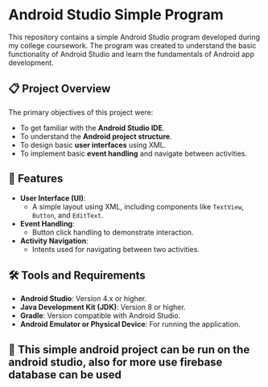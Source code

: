 # Android Studio Simple Program

This repository contains a simple Android Studio program developed during my college coursework. The program was created to understand the basic functionality of Android Studio and learn the fundamentals of Android app development.

## 📋 Project Overview

The primary objectives of this project were:
- To get familiar with the **Android Studio IDE**.
- To understand the **Android project structure**.
- To design basic **user interfaces** using XML.
- To implement basic **event handling** and navigate between activities.

## 🎯 Features

- **User Interface (UI)**:
  - A simple layout using XML, including components like `TextView`, `Button`, and `EditText`.
- **Event Handling**:
  - Button click handling to demonstrate interaction.
- **Activity Navigation**:
  - Intents used for navigating between two activities.

## 🛠️ Tools and Requirements

- **Android Studio**: Version 4.x or higher.
- **Java Development Kit (JDK)**: Version 8 or higher.
- **Gradle**: Version compatible with Android Studio.
- **Android Emulator or Physical Device**: For running the application.

## 🚀 This simple android project can be run on the android studio, also for more use firebase database can be used

